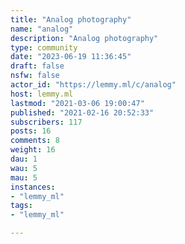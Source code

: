 ```yaml
---
title: "Analog photography" 
name: "analog"
description: "Analog photography"
type: community
date: "2023-06-19 11:36:45"
draft: false
nsfw: false
actor_id: "https://lemmy.ml/c/analog"
host: lemmy.ml
lastmod: "2021-03-06 19:00:47"
published: "2021-02-16 20:52:33"
subscribers: 117
posts: 16
comments: 8
weight: 16
dau: 1
wau: 5
mau: 5
instances:
- "lemmy_ml"
tags: 
- "lemmy_ml"

---
```

